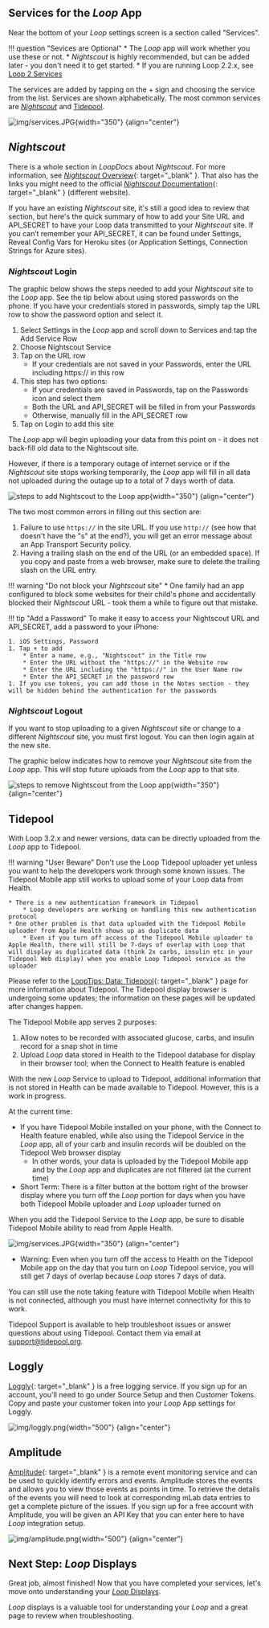## Services for the *Loop* App

Near the bottom of your *Loop* settings screen is a section called "Services".

!!! question "Sevices are Optional"
    * The *Loop* app will work whether you use these or not.
    * *Nightscout* is highly recommended, but can be added later - you don't need it to get started.
    * If you are running Loop 2.2.x, see [Loop 2 Services](../operation/loop-settings/services-v2.md)

The services are added by tapping on the &plus; sign and choosing the service from the list. Services are shown alphabetically. The most common services are [*Nightscout*](#nightscout) and [Tidepool](#tidepool).

![img/services.JPG](img/loop-3-services.png){width="350"}
{align="center"}

## *Nightscout*

There is a whole section in *LoopDocs* about *Nightscout*. For more information, see [*Nightscout* Overview](../nightscout/overview.md){: target="_blank" }. That also has the links you might need to the official [*Nightscout* Documentation](https://nightscout.github.io/){: target="_blank" } (different website).

If you have an existing *Nightscout* site, it's still a good idea to review that section, but here's the quick summary of how to add your Site URL and API_SECRET to have your Loop data transmitted to your *Nightscout* site. If you can’t remember your API_SECRET, it can be found under Settings, Reveal Config Vars for Heroku sites (or Application Settings, Connection Strings for Azure sites).

### *Nightscout* Login

The graphic below shows the steps needed to add your *Nightscout* site to the *Loop* app. See the tip below about using stored passwords on the phone. If you have your credentials stored in passwords, simply tap the URL row to show the password option and select it.

1. Select Settings in the *Loop* app and scroll down to Services and tap the Add Service Row
2. Choose Nightscout Service
3. Tap on the URL row
    * If your credentials are not saved in your Passwords, enter the URL including https:// in this row
4. This step has two options:
    * If your credentials are saved in Passwords, tap on the Passwords icon and select them
    * Both the URL and API_SECRET will be filled in from your Passwords
    * Otherwise, manually fill in the API_SECRET row
5. Tap on Login to add this site

The *Loop* app will begin uploading your data from this point on - it does not back-fill old data to the Nightscout site.

However, if there is a temporary outage of internet service or if the *Nightscout* site stops working temporarily, the *Loop* app will fill in all data not uploaded during the outage up to a total of 7 days worth of data.

![steps to add Nightscout to the Loop app](img/loop-3-nightscout-login.svg){width="350"}
{align="center"}

The two most common errors in filling out this section are:

1. Failure to use `https://`  in the site URL.  If you use `http://` (see how that doesn't have the "s" at the end?), you will get an error message about an App Transport Security policy.
2. Having a trailing slash on the end of the URL (or an embedded space). If you copy and paste from a web browser, make sure to delete the trailing slash on the URL entry.

!!! warning "Do not block your *Nightscout* site"
    * One family had an app configured to block some websites for their child's phone and accidentally blocked their *Nightscout* URL - took them a while to figure out that mistake.

!!! tip "Add a Password"
    To make it easy to access your Nightscout URL and API_SECRET, add a password to your iPhone:

    1. iOS Settings, Password
    1. Tap + to add
        * Enter a name, e.g., "Nightscout" in the Title row
        * Enter the URL without the "https://" in the Website row
        * Enter the URL including the "https://" in the User Name row
        * Enter the API_SECRET in the password row
    1. If you use tokens, you can add those in the Notes section - they will be hidden behind the authentication for the passwords

### *Nightscout* Logout

If you want to stop uploading to a given *Nightscout* site or change to a different *Nightscout* site, you must first logout. You can then login again at the new site.

The graphic below indicates how to remove your *Nightscout* site from the *Loop* app. This will stop future uploads from the *Loop* app to that site.

![steps to remove Nightscout from the Loop app](img/loop-3-nightscout-logout.png){width="350"}
{align="center"}

## Tidepool

With Loop 3.2.x and newer versions, data can be directly uploaded from the *Loop* app to Tidepool.

!!! warning "User Beware"
    Don't use the Loop Tidepool uploader yet unless you want to help the developers work through some known issues. The Tidepool Mobile app still works to upload some of your Loop data from Health.

    * There is a new authentication framework in Tidepool
        * Loop developers are working on handling this new authentication protocol
    * One other problem is that data uploaded with the Tidepool Mobile uploader from Apple Health shows up as duplicate data
        * Even if you turn off access of the Tidepool Mobile uploader to Apple Health, there will still be 7-days of overlap with Loop that will display as duplicated data (think 2x carbs, insulin etc in your Tidepool Web display) when you enable Loop Tidepool service as the uploader


Please refer to the [LoopTips: Data: Tidepool](https://loopkit.github.io/looptips/data/tidepool/){: target="_blank" } page for more information about Tidepool. The Tidepool display browser is undergoing some updates; the information on these pages will be updated after changes happen.

The Tidepool Mobile app serves 2 purposes:

1.  Allow notes to be recorded with associated glucose, carbs, and insulin record for a snap shot in time
1.  Upload *Loop* data stored in Health to the Tidepool database for display in their browser tool; when the Connect to Health feature is enabled

With the new *Loop* Service to upload to Tidepool, additional information that is not stored in Health can be made available to Tidepool. However, this is a work in progress.

At the current time:

* If you have Tidepool Mobile installed on your phone, with the Connect to Health feature enabled, while also using the Tidepool Service in the *Loop* app, all of your carb and insulin records will be doubled on the Tidepool Web browser display
    * In other words, your data is uploaded by the Tidepool Mobile app and by the *Loop* app and duplicates are not filtered (at the current time)
* Short Term: There is a filter button at the bottom right of the browser display where you turn off the *Loop* portion for days when you have both Tidepool Mobile uploader and *Loop* uploader turned on

When you add the Tidepool Service to the *Loop* app, be sure to disable Tidepool Mobile ability to read from Apple Health.

![img/services.JPG](img/loop-3-tidepool-mobile.png){width="350"}
{align="center"}

* Warning: Even when you turn off the access to Health on the Tidepool Mobile app on the day that you turn on *Loop* Tidepool service, you will still get 7 days of overlap because *Loop* stores 7 days of data.

You can still use the note taking feature with Tidepool Mobile when Health is not connected, although you must have internet connectivity for this to work.

Tidepool Support is available to help troubleshoot issues or answer questions about using Tidepool. Contact them via email at support@tidepool.org.

## Loggly

[Loggly](https://loggly.com){: target="_blank" } is a free logging service. If you sign up for an account, you'll need to go under Source Setup and then Customer Tokens. Copy and paste your customer token into your *Loop* App settings for Loggly.

![img/loggly.png](img/loggly.png){width="500"}
{align="center"}

## Amplitude

[Amplitude](https://amplitude.com){: target="_blank" } is a remote event monitoring service and can be used to quickly identify errors and events. Amplitude stores the events and allows you to view those events as points in time. To retrieve the details of the events you will need to look at corresponding mLab data entries to get a complete picture of the issues. If you sign up for a free account with Amplitude, you will be given an API Key that you can enter here to have *Loop* integration setup.

![img/amplitude.png](img/amplitude.png){width="500"}
{align="center"}

## Next Step: *Loop* Displays

Great job, almost finished! Now that you have completed your services, let's move onto understanding your [*Loop* Displays](displays-v3.md). 

*Loop* displays is a valuable tool for understanding your *Loop* and a great page to review when troubleshooting.
